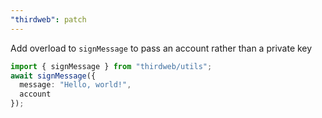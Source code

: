 ```yaml
---
"thirdweb": patch
---
```


Add overload to `signMessage` to pass an account rather than a private key

```ts
import { signMessage } from "thirdweb/utils";
await signMessage({
  message: "Hello, world!",
  account
});
```
